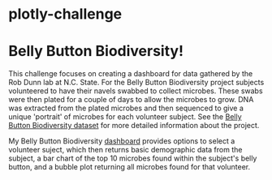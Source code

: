 # plotly-challenge

# Belly Button Biodiversity!

This challenge focuses on creating a dashboard for data gathered by the Rob Dunn lab at N.C. State.  For the Belly Button Biodiversity project subjects volunteered to have their navels swabbed to collect microbes.  These swabs were then plated for a couple of days to allow the microbes to grow.  DNA was extracted from the plated microbes and then sequenced to give a unique 'portrait' of microbes for each volunteer subject. See the [Belly Button Biodiversity dataset](http://robdunnlab.com/projects/belly-button-biodiversity/) for more detailed information about the project.

My Belly Button Biodiversity [dashboard](https://jtauman.github.io/plotly-challenge/) provides options to select a volunteer suject, which then returns basic demographic data from the subject, a bar chart of the top 10 microbes found within the subject's belly button, and a bubble plot returning all microbes found for that volunteer.


